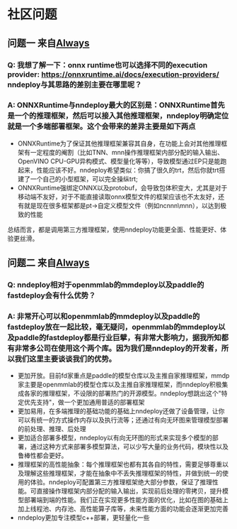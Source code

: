 # 社区问题

## 问题一 来自[Always](https://github.com/Alwaysssssss)
### Q: 我想了解一下：onnx runtime也可以选择不同的execution provider: https://onnxruntime.ai/docs/execution-providers/ nndeploy与其思路的差别主要在哪里呢？ 
### A: ONNXRuntime与nndeploy最大的区别是：ONNXRuntime首先是一个的推理框架，然后可以接入其他推理框架，nndeploy明确定位就是一个多端部署框架。这个会带来的差异主要是如下两点
- ONNXRuntime为了保证其他推理框架兼容其自身，在功能上会对其他推理框架有一定程度的阉割（比如TNN、mnn操作推理框架内部分配的输入输出、OpenVINO CPU-GPU异构模式、模型量化等等），导致模型通过EP只是能跑起来，性能应该不好。nndeploy希望类似：你搞了很久的trt，然后你就trt搭建了一个自己的小型框架，可以完全操纵trt;
- ONNXRuntime强绑定ONNX以及protobuf，会导致包体积变大，尤其是对于移动端不友好，对于不能直接读取onnx模型文件的框架应该也不太友好，还有就是现在很多框架都是pt->自定义模型文件（例如ncnnn\mnn），以达到极致的性能

总结而言，都是调用第三方推理框架，使用nndeploy功能更全面、性能更好、体验更丝滑。

## 问题二 来自[Always](https://github.com/Alwaysssssss)
### Q: nndeploy相对于openmmlab的mmdeploy以及paddle的fastdeploy会有什么优势？
### A: 非常开心可以和openmmlab的mmdeploy以及paddle的fastdeploy放在一起比较，毫无疑问，openmmlab的mmdeploy以及paddle的fastdeploy都是行业巨擘，有非常大影响力，据我所知都有非常多公司在使用这个两个库。因为我们是nndeploy的开发者，所以我们这里主要谈谈我们的优势。
- 更加开放。目前fd家重点是paddle的模型仓库以及主推自家推理框架，mmdp家主要是openmmlab的模型仓库以及主推自家推理框架，而nndeploy积极集成各家的推理框架，不设限的部署热门的开源模型。nndeploy想跳出这个"特定优先支持"，做一个更加通用普适的部署框架
- 更加易用，在多端推理的基础功能的基础上nndeploy还做了设备管理，让你可以有统一的方式操作内存以及执行流等；还通过有向无环图来管理模型部署的前处理、推理、后处理
- 更加适合部署多模型，nndeploy以有向无环图的形式来实现多个模型的部署，通过这种方式来部署多模型算法，可以少写大量的业务代码，模块性以及鲁棒性都会更好。
- 推理框架的高性能抽象：每个推理框架也都有其各自的特性，需要足够尊重以及理解这些推理框架，才能在抽象中不丢失推理框架的特性，并做到统一的使用的体验。nndeploy可配置第三方推理框架绝大部分参数，保证了推理性能。可直接操作理框架内部分配的输入输出，实现前后处理的零拷贝，提升模型部署端到端的性能。我们正在实现更多性能方面的优化，比如在图的基础上加上线程池、内存池、高性能算子库等，未来性能方面的功能会逐渐更加完善
- nndeploy更加专注模型c++部署，更轻量化一些
